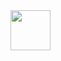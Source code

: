 <img src="https://raw.githubusercontent.com/PokeAPI/sprites/master/sprites/pokemon/98.png" height=64 >
